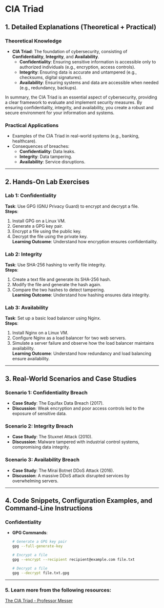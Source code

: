 # CIA Triad

## 1. Detailed Explanations (Theoretical + Practical)

### Theoretical Knowledge

- **CIA Triad**: The foundation of cybersecurity, consisting of **Confidentiality**, **Integrity**, and **Availability**.
  - **Confidentiality**: Ensuring sensitive information is accessible only to authorized individuals (e.g., encryption, access controls).
  - **Integrity**: Ensuring data is accurate and untampered (e.g., checksums, digital signatures).
  - **Availability**: Ensuring systems and data are accessible when needed (e.g., redundancy, backups).

In summary, the CIA Triad is an essential aspect of cybersecurity, providing a clear framework to evaluate and implement security measures. By ensuring confidentiality, integrity, and availability, you create a robust and secure environment for your information and systems.

### Practical Applications

- Examples of the CIA Triad in real-world systems (e.g., banking, healthcare).
- Consequences of breaches:
  - **Confidentiality**: Data leaks.
  - **Integrity**: Data tampering.
  - **Availability**: Service disruptions.

---

## 2. Hands-On Lab Exercises

### Lab 1: Confidentiality

**Task**: Use GPG (GNU Privacy Guard) to encrypt and decrypt a file.  
**Steps**:

1. Install GPG on a Linux VM.
2. Generate a GPG key pair.
3. Encrypt a file using the public key.
4. Decrypt the file using the private key.  
   **Learning Outcome**: Understand how encryption ensures confidentiality.

### Lab 2: Integrity

**Task**: Use SHA-256 hashing to verify file integrity.  
**Steps**:

1. Create a text file and generate its SHA-256 hash.
2. Modify the file and generate the hash again.
3. Compare the two hashes to detect tampering.  
   **Learning Outcome**: Understand how hashing ensures data integrity.

### Lab 3: Availability

**Task**: Set up a basic load balancer using Nginx.  
**Steps**:

1. Install Nginx on a Linux VM.
2. Configure Nginx as a load balancer for two web servers.
3. Simulate a server failure and observe how the load balancer maintains availability.  
   **Learning Outcome**: Understand how redundancy and load balancing ensure availability.

---

## 3. Real-World Scenarios and Case Studies

### Scenario 1: Confidentiality Breach

- **Case Study**: The Equifax Data Breach (2017).
- **Discussion**: Weak encryption and poor access controls led to the exposure of sensitive data.

### Scenario 2: Integrity Breach

- **Case Study**: The Stuxnet Attack (2010).
- **Discussion**: Malware tampered with industrial control systems, compromising data integrity.

### Scenario 3: Availability Breach

- **Case Study**: The Mirai Botnet DDoS Attack (2016).
- **Discussion**: A massive DDoS attack disrupted services by overwhelming servers.

---

## 4. Code Snippets, Configuration Examples, and Command-Line Instructions

### Confidentiality

- **GPG Commands**:

  ```bash
  # Generate a GPG key pair
  gpg --full-generate-key

  # Encrypt a file
  gpg --encrypt --recipient recipient@example.com file.txt

  # Decrypt a file
  gpg --decrypt file.txt.gpg
  ```

---

### 5. Learn more from the following resources:

[The CIA Triad - Professor Messer](https://www.youtube.com/watch?v=SBcDGb9l6yo)
